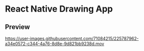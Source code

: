 # React Native Drawing App

## Preview


https://user-images.githubusercontent.com/71084215/225787962-a34e0572-c344-4a76-8d8e-9d821bb9238d.mov

